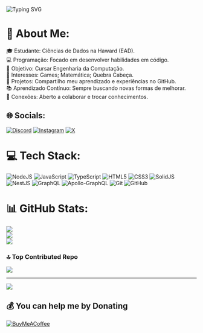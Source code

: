 ![Typing SVG](https://readme-typing-svg.demolab.com?font=Mulish&size=30&pause=1000&color=19F73B&&width=600&lines=Olá+me+chamo+Ryan+Silva.;Seja+bem+vindo.;Café+na+veia.;BackEnd.)

# 💫 About Me:
🎓 Estudante: Ciências de Dados na Haward (EAD).<br>💻 Programação: Focado em desenvolver habilidades em código.<br>🎯 Objetivo: Cursar Engenharia da Computação.<br>🤖 Interesses: Games; Matemática; Quebra Cabeça.<br>🚀 Projetos: Compartilho meu aprendizado e experiências no GitHub.<br>📚 Aprendizado Contínuo: Sempre buscando novas formas de melhorar.<br>👥 Conexões: Aberto a colaborar e trocar conhecimentos.


## 🌐 Socials:
[![Discord](https://img.shields.io/badge/Discord-%237289DA.svg?logo=discord&logoColor=white)](https://discord.gg/https://discord.gg/https://discord.gg/Fkywh4XZ) [![Instagram](https://img.shields.io/badge/Instagram-%23E4405F.svg?logo=Instagram&logoColor=white)](https://instagram.com/seralhin) [![X](https://img.shields.io/badge/X-black.svg?logo=X&logoColor=white)](https://x.com/@seralhin) 

# 💻 Tech Stack:
![NodeJS](https://img.shields.io/badge/node.js-6DA55F?style=flat&logo=node.js&logoColor=white) ![JavaScript](https://img.shields.io/badge/javascript-%23323330.svg?style=flat&logo=javascript&logoColor=%23F7DF1E) ![TypeScript](https://img.shields.io/badge/typescript-%23007ACC.svg?style=flat&logo=typescript&logoColor=white) ![HTML5](https://img.shields.io/badge/html5-%23E34F26.svg?style=flat&logo=html5&logoColor=white) ![CSS3](https://img.shields.io/badge/css3-%231572B6.svg?style=flat&logo=css3&logoColor=white) ![SolidJS](https://img.shields.io/badge/SolidJS-2c4f7c?style=flat&logo=solid&logoColor=c8c9cb) ![NestJS](https://img.shields.io/badge/nestjs-%23E0234E.svg?style=flat&logo=nestjs&logoColor=white) ![GraphQL](https://img.shields.io/badge/-GraphQL-E10098?style=flat&logo=graphql&logoColor=white) ![Apollo-GraphQL](https://img.shields.io/badge/-ApolloGraphQL-311C87?style=flat&logo=apollo-graphql) ![Git](https://img.shields.io/badge/git-%23F05033.svg?style=flat&logo=git&logoColor=white) ![GitHub](https://img.shields.io/badge/github-%23121011.svg?style=flat&logo=github&logoColor=white)
# 📊 GitHub Stats:
![](https://github-readme-stats.vercel.app/api?username=Seralhin&theme=github_dark&hide_border=false&include_all_commits=false&count_private=true)<br/>
![](https://github-readme-streak-stats.herokuapp.com/?user=Seralhin&theme=github_dark&hide_border=false)<br/>
![](https://github-readme-stats.vercel.app/api/top-langs/?username=Seralhin&theme=github_dark&hide_border=false&include_all_commits=false&count_private=true&layout=compact)

### 🔝 Top Contributed Repo
![](https://github-contributor-stats.vercel.app/api?username=Seralhin&limit=5&theme=gotham&combine_all_yearly_contributions=true)

---
[![](https://visitcount.itsvg.in/api?id=Seralhin&icon=2&color=4)](https://visitcount.itsvg.in)

  ## 💰 You can help me by Donating
  [![BuyMeACoffee](https://img.shields.io/badge/Buy%20Me%20a%20Coffee-ffdd00?style=for-the-badge&logo=buy-me-a-coffee&logoColor=black)](https://buymeacoffee.com/https://buymeacoffee.com/seralhin) 

  
<!-- Proudly created with GPRM ( https://gprm.itsvg.in ) -->
